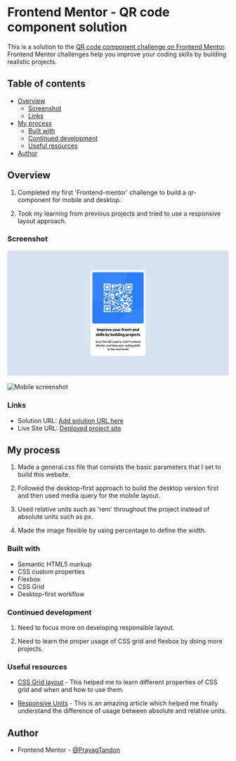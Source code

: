 # Frontend Mentor - QR code component solution

This is a solution to the [QR code component challenge on Frontend Mentor](https://www.frontendmentor.io/challenges/qr-code-component-iux_sIO_H). Frontend Mentor challenges help you improve your coding skills by building realistic projects.

## Table of contents

- [Overview](#overview)
  - [Screenshot](#screenshot)
  - [Links](#links)
- [My process](#my-process)
  - [Built with](#built-with)
  - [Continued development](#continued-development)
  - [Useful resources](#useful-resources)
- [Author](#author)

## Overview

1. Completed my first 'Frontend-mentor' challenge to build a qr-component for mobile and desktop.

2. Took my learning from previous projects and tried to use a responsive layout approach.

### Screenshot

![Desktop screenshot](<https://github.com/PrayagTandon/QR-component/blob/main/Img/Screenshot-01-Desktop.png>)

![Mobile screenshot](</QR-component/Img/Screenshot-02-Mobile.png>)

### Links

- Solution URL: [Add solution URL here](https://your-solution-url.com)
- Live Site URL: [Deployed project site](https://qr-prayag.netlify.app/)

## My process

1. Made a general.css file that consists the basic parameters that I set to build this website.

2. Followed the desktop-first approach to build the desktop version first and then used media query for the mobile layout.

3. Used relative units such as 'rem' throughout the project instead of absolute units such as px.

4. Made the image flexible by using percentage to define the width.

### Built with

- Semantic HTML5 markup
- CSS custom properties
- Flexbox
- CSS Grid
- Desktop-first workflow

### Continued development

1. Need to focus more on developing responsible layout.

2. Need to learn the proper usage of CSS grid and flexbox by doing more projects.

### Useful resources

- [CSS Grid layout](https://css-tricks.com/snippets/css/complete-guide-grid/) - This helped me to learn different properties of CSS grid and when and how to use them.

- [Responsive Units](https://www.freecodecamp.org/news/learn-css-units-em-rem-vh-vw-with-code-examples/) - This is an amazing article which helped me finally understand the difference of usage between absolute and relative units.

## Author

- Frontend Mentor - [@PrayagTandon](https://www.frontendmentor.io/profile/PrayagTandon)
